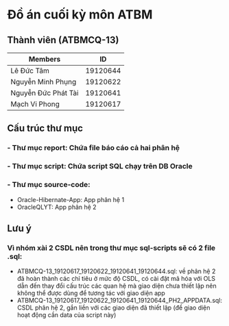 # Đồ án cuối kỳ môn ATBM

## Thành viên (ATBMCQ-13)

| Members             | ID       |
| ------------------- | -------- |
| Lê Đức Tâm          | 19120644 |
| Nguyễn Minh Phụng   | 19120622 |
| Nguyễn Đức Phát Tài | 19120641 |
| Mạch Vi Phong       | 19120617 |

## Cấu trúc thư mục

### - Thư mục report: Chứa file báo cáo cả hai phân hệ

### - Thư mục script: Chứa script SQL chạy trên DB Oracle

### - Thư mục source-code:
  - Oracle-Hibernate-App: App phân hệ 1
  - OracleQLYT: App phân hệ 2
   
## Lưu ý 
### Vì nhóm xài 2 CSDL nên trong thư mục sql-scripts sẽ có 2 file .sql:
  - ATBMCQ-13_19120617_19120622_19120641_19120644.sql: về phân hệ 2 đã hoàn thành các chỉ tiêu ở mức độ CSDL, có cài đặt mã hóa với OLS dẫn đến thay đổi cấu trúc các quan hệ mà giao diện chưa thiết lập nên không thể được dùng để tương tác với giao diện app
  - ATBMCQ-13_19120617_19120622_19120641_19120644_PH2_APPDATA.sql: CSDL phân hệ 2, gắn liền với các giao diện đã thiết lập (để giao diện hoạt động cần data của script này)

